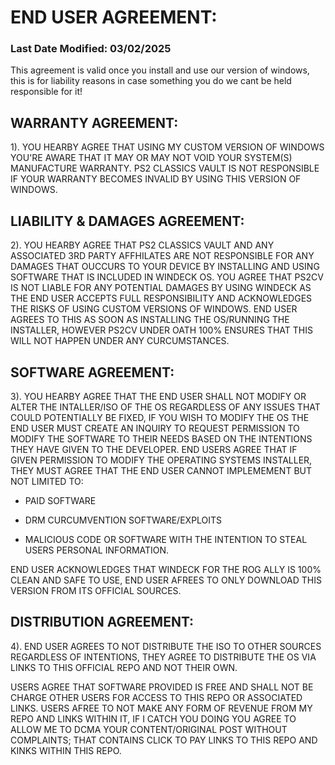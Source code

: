 # END USER AGREEMENT:
### Last Date Modified: 03/02/2025

This agreement is valid once you install and use our version of windows, this is for liability reasons in case something you do we cant be held responsible for it!

## WARRANTY AGREEMENT:
1). YOU HEARBY AGREE THAT USING MY CUSTOM VERSION OF WINDOWS YOU'RE AWARE THAT IT MAY OR MAY NOT VOID YOUR SYSTEM(S) MANUFACTURE WARRANTY. PS2 CLASSICS VAULT IS NOT RESPONSIBLE IF YOUR WARRANTY BECOMES INVALID BY USING THIS VERSION OF WINDOWS.

## LIABILITY & DAMAGES AGREEMENT:
2). YOU HEARBY AGREE THAT PS2 CLASSICS VAULT AND ANY ASSOCIATED 3RD PARTY AFFHILATES ARE NOT RESPONSIBLE FOR ANY DAMAGES THAT OUCCURS TO YOUR DEVICE BY INSTALLING AND USING SOFTWARE THAT IS INCLUDED IN WINDECK OS. YOU AGREE THAT PS2CV IS NOT LIABLE FOR ANY POTENTIAL DAMAGES BY USING WINDECK AS THE END USER ACCEPTS FULL RESPONSIBILITY AND ACKNOWLEDGES THE RISKS OF USING CUSTOM VERSIONS OF WINDOWS. END USER AGREES TO THIS AS SOON AS INSTALLING THE OS/RUNNING THE INSTALLER, HOWEVER PS2CV UNDER OATH 100% ENSURES THAT THIS WILL NOT HAPPEN UNDER ANY CURCUMSTANCES.

##  SOFTWARE AGREEMENT:
3). YOU HEARBY AGREE THAT THE END USER SHALL NOT MODIFY OR ALTER THE INTALLER/ISO OF THE OS REGARDLESS OF ANY ISSUES THAT COULD POTENTIALLY BE FIXED, IF YOU WISH TO MODIFY THE OS THE END USER MUST CREATE AN INQUIRY TO REQUEST PERMISSION TO MODIFY THE SOFTWARE TO THEIR NEEDS BASED ON THE INTENTIONS THEY HAVE GIVEN TO THE DEVELOPER. END USERS AGREE THAT IF GIVEN PERMISSION TO MODIFY THE OPERATING SYSTEMS INSTALLER, THEY MUST AGREE THAT THE END USER CANNOT IMPLEMEMENT BUT NOT LIMITED TO:

- PAID SOFTWARE

- DRM CURCUMVENTION SOFTWARE/EXPLOITS

- MALICIOUS CODE OR SOFTWARE WITH THE INTENTION TO STEAL USERS PERSONAL INFORMATION.

END USER ACKNOWLEDGES THAT WINDECK FOR THE ROG ALLY IS 100% CLEAN AND SAFE TO USE, END USER AFREES TO ONLY DOWNLOAD THIS VERSION FROM ITS OFFICIAL SOURCES.

## DISTRIBUTION AGREEMENT:
4). END USER AGREES TO NOT DISTRIBUTE THE ISO TO OTHER SOURCES REGARDLESS OF INTENTIONS, THEY AGREE TO DISTRIBUTE THE OS VIA LINKS TO THIS OFFICIAL REPO AND NOT THEIR OWN.

USERS AGREE THAT SOFTWARE PROVIDED IS FREE AND SHALL NOT BE CHARGE OTHER USERS FOR ACCESS TO THIS REPO OR ASSOCIATED LINKS. USERS AFREE TO NOT MAKE ANY FORM OF REVENUE FROM MY REPO AND LINKS WITHIN IT, IF I CATCH YOU DOING YOU AGREE TO ALLOW ME TO DCMA YOUR CONTENT/ORIGINAL POST WITHOUT COMPLAINTS; THAT CONTAINS CLICK TO PAY LINKS TO THIS REPO AND KINKS WITHIN THIS REPO.
